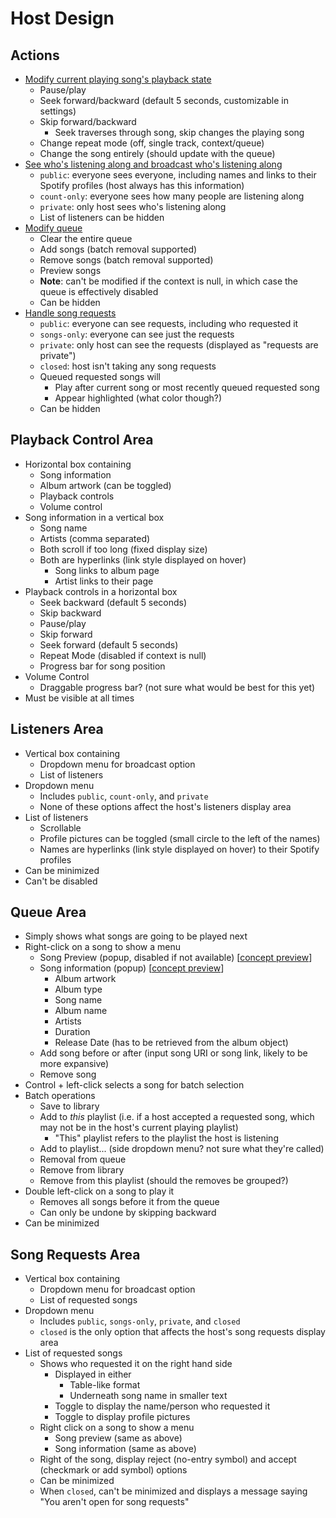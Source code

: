 # Host Design

## Actions

+ [Modify current playing song's playback state](#playback-control-area)
	+ Pause/play
	+ Seek forward/backward (default 5 seconds, customizable in settings)
	+ Skip forward/backward
		+ Seek traverses through song, skip changes the playing song
	+ Change repeat mode (off, single track, context/queue)
	+ Change the song entirely (should update with the queue)
+ [See who's listening along and broadcast who's listening along](#listeners-area)
	+ `public`: everyone sees everyone, including names and links to their Spotify profiles (host always has this information)
	+ `count-only`: everyone sees how many people are listening along
	+ `private`: only host sees who's listening along
	+ List of listeners can be hidden
+ [Modify queue](#queue-area)
	+ Clear the entire queue
	+ Add songs (batch removal supported)
	+ Remove songs (batch removal supported)
	+ Preview songs
	+ **Note**: can't be modified if the context is null, in which case the queue is effectively disabled
	+ Can be hidden
+ [Handle song requests](#song-requests-area)
	+ `public`: everyone can see requests, including who requested it
	+ `songs-only`: everyone can see just the requests
	+ `private`: only host can see the requests (displayed as "requests are private")
	+ `closed`: host isn't taking any song requests
	+ Queued requested songs will
		+ Play after current song or most recently queued requested song
		+ Appear highlighted (what color though?)
	+ Can be hidden

## <a id="playback-control-area"></a>Playback Control Area

+ Horizontal box containing
	+ Song information
	+ Album artwork (can be toggled)
	+ Playback controls
	+ Volume control
+ Song information in a vertical box
	+ Song name
	+ Artists (comma separated)
	+ Both scroll if too long (fixed display size)
	+ Both are hyperlinks (link style displayed on hover)
		+ Song links to album page
		+ Artist links to their page
+ Playback controls in a horizontal box
	+ Seek backward (default 5 seconds)
	+ Skip backward
	+ Pause/play
	+ Skip forward
	+ Seek forward (default 5 seconds)
	+ Repeat Mode (disabled if context is null)
	+ Progress bar for song position
+ Volume Control
	+ Draggable progress bar? (not sure what would be best for this yet)
+ Must be visible at all times

## <a id="listeners-area"></a>Listeners Area

+ Vertical box containing
	+ Dropdown menu for broadcast option
	+ List of listeners
+ Dropdown menu
	+ Includes `public`, `count-only`, and `private`
	+ None of these options affect the host's listeners display area
+ List of listeners
	+ Scrollable
	+ Profile pictures can be toggled (small circle to the left of the names)
	+ Names are hyperlinks (link style displayed on hover) to their Spotify profiles
+ Can be minimized
+ Can't be disabled

## <a id="queue-area"></a>Queue Area

+ Simply shows what songs are going to be played next
+ Right-click on a song to show a menu
	+ Song Preview (popup, disabled if not available) [[concept preview](song_preview_popup.png)]
	+ Song information (popup) [[concept preview](song_info_popup.png)]
		+ Album artwork
		+ Album type
		+ Song name
		+ Album name
		+ Artists
		+ Duration
		+ Release Date (has to be retrieved from the album object)
	+ Add song before or after (input song URI or song link, likely to be more expansive)
	+ Remove song
+ Control + left-click selects a song for batch selection
+ Batch operations
	+ Save to library
	+ Add to *this* playlist (i.e. if a host accepted a requested song, which may not be in the host's current playing playlist)
		+ "This" playlist refers to the playlist the host is listening
	+ Add to playlist... (side dropdown menu? not sure what they're called)
	+ Removal from queue
	+ Remove from library
	+ Remove from this playlist (should the removes be grouped?)
+ Double left-click on a song to play it
	+ Removes all songs before it from the queue
	+ Can only be undone by skipping backward
+ Can be minimized

## <a id="song-requests-area"></a>Song Requests Area

+ Vertical box containing
	+ Dropdown menu for broadcast option
	+ List of requested songs
+ Dropdown menu
	+ Includes `public`, `songs-only`, `private`, and `closed`
	+ `closed` is the only option that affects the host's song requests display area
+ List of requested songs
	+ Shows who requested it on the right hand side
		+ Displayed in either
			+ Table-like format
			+ Underneath song name in smaller text
		+ Toggle to display the name/person who requested it
		+ Toggle to display profile pictures
	+ Right click on a song to show a menu
		+ Song preview (same as above)
		+ Song information (same as above)
	+ Right of the song, display reject (no-entry symbol) and accept (checkmark or add symbol) options
	+ Can be minimized
	+ When `closed`, can't be minimized and displays a message saying "You aren't open for song requests"
